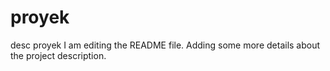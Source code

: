 # proyek
desc proyek
I am editing the README file. Adding some more details about the project description.
